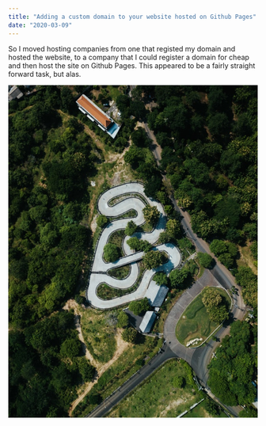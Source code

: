 ```yaml
---
title: "Adding a custom domain to your website hosted on Github Pages"
date: "2020-03-09"
---
```


So I moved hosting companies from one that registed my domain and hosted the website, to a company that I could register a domain for cheap and then host the site on Github Pages. This appeared to be a fairly straight forward task, but alas.

![TopView](./pic2.jpg)